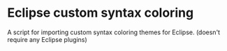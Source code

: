 # Eclipse custom syntax coloring

A script for importing custom syntax coloring themes for Eclipse. (doesn't require any Eclipse plugins)
